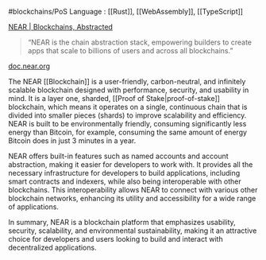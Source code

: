 #blockchains/PoS
Language : [[Rust]], [[WebAssembly]], [[TypeScript]]

[NEAR | Blockchains, Abstracted](https://near.org)
> “NEAR is the chain abstraction stack, empowering builders to create apps that scale to billions of users and across all blockchains.”

[doc.near.org](https://doc.near.org)

The NEAR [[Blockchain]] is a user-friendly, carbon-neutral, and infinitely scalable blockchain designed with performance, security, and usability in mind. It is a layer one, sharded, [[Proof of Stake|proof-of-stake]] blockchain, which means it operates on a single, continuous chain that is divided into smaller pieces (shards) to improve scalability and efficiency. NEAR is built to be environmentally friendly, consuming significantly less energy than Bitcoin, for example, consuming the same amount of energy Bitcoin does in just 3 minutes in a year.

NEAR offers built-in features such as named accounts and account abstraction, making it easier for developers to work with. It provides all the necessary infrastructure for developers to build applications, including smart contracts and indexers, while also being interoperable with other blockchains. This interoperability allows NEAR to connect with various other blockchain networks, enhancing its utility and accessibility for a wide range of applications.

In summary, NEAR is a blockchain platform that emphasizes usability, security, scalability, and environmental sustainability, making it an attractive choice for developers and users looking to build and interact with decentralized applications.
